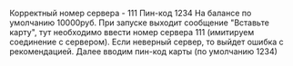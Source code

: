 Корректный номер сервера - 111
Пин-код 1234
На балансе по умолчанию 10000руб.
При запуске выходит сообщение "Вставьте карту", тут необходимо ввести номер сервера 111 (имитируем соединение с сервером). 
Если неверный сервер, то выйдет ошибка с рекомендацией.
Далее вводим пин-код карты (по умолчанию 1234)

